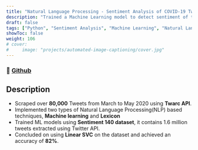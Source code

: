 ```yaml
---
title: "Natural Language Processing - Sentiment Analysis of COVID-19 Tweets"
description: "Trained a Machine Learning model to detect sentiment of tweets related to Covid-19."
draft: false
tags: ["Python", "Sentiment Analysis", "Machine Learning", "Natural Language Processing"]
showToc: false
weight: 106
# cover:
#     image: "projects/automated-image-captioning/cover.jpg"
--- 
```

### 🔗 [Github](https://github.com/kartikrawool/sentiment_analysis)

## Description
- Scraped over **80,000** Tweets from March to May 2020 using **Twarc API**.
- Implemented two types of Natural Language Processing(NLP) based techniques, **Machine learning** and **Lexicon**
- Trained ML models using **Sentiment 140 dataset**, it contains 1.6 million tweets extracted using Twitter API.
- Concluded on using **Linear SVC** on the dataset and achieved an accuracy of **82%**.